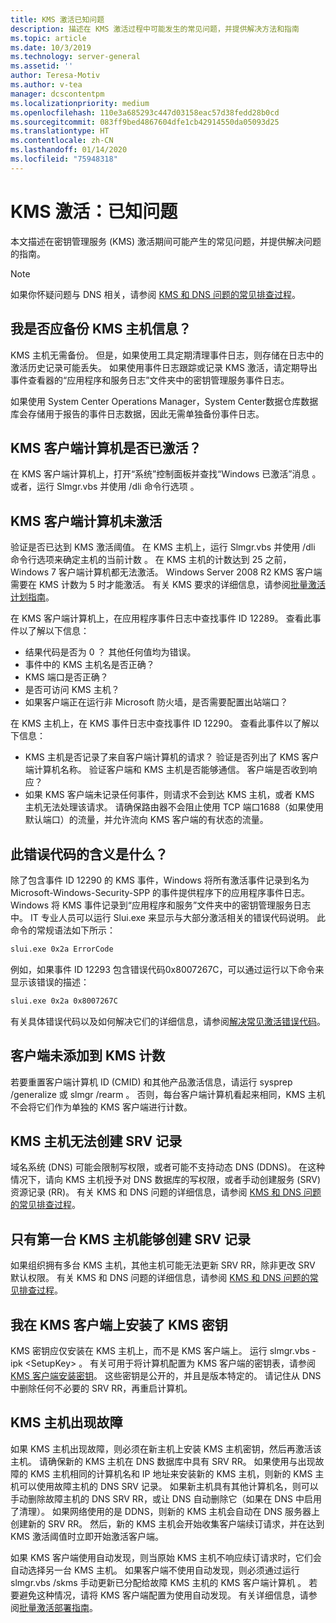 ```yaml
---
title: KMS 激活已知问题
description: 描述在 KMS 激活过程中可能发生的常见问题，并提供解决方法和指南
ms.topic: article
ms.date: 10/3/2019
ms.technology: server-general
ms.assetid: ''
author: Teresa-Motiv
ms.author: v-tea
manager: dcscontentpm
ms.localizationpriority: medium
ms.openlocfilehash: 110e3a685293c447d03158eac57d38fedd28b0cd
ms.sourcegitcommit: 083ff9bed4867604dfe1cb42914550da05093d25
ms.translationtype: HT
ms.contentlocale: zh-CN
ms.lasthandoff: 01/14/2020
ms.locfileid: "75948318"
---
```

# <a name="kms-activation-known-issues"></a>KMS 激活：已知问题

本文描述在密钥管理服务 (KMS) 激活期间可能产生的常见问题，并提供解决问题的指南。

> [!NOTE]
> 如果你怀疑问题与 DNS 相关，请参阅 [KMS 和 DNS 问题的常见排查过程](common-troubleshooting-procedures-kms-dns.md)。

## <a name="should-i-back-up-kms-host-information"></a>我是否应备份 KMS 主机信息？

KMS 主机无需备份。 但是，如果使用工具定期清理事件日志，则存储在日志中的激活历史记录可能丢失。 如果使用事件日志跟踪或记录 KMS 激活，请定期导出事件查看器的“应用程序和服务日志”文件夹中的密钥管理服务事件日志。

如果使用 System Center Operations Manager，System Center数据仓库数据库会存储用于报告的事件日志数据，因此无需单独备份事件日志。

## <a name="is-the-kms-client-computer-activated"></a>KMS 客户端计算机是否已激活？

在 KMS 客户端计算机上，打开“系统”控制面板并查找“Windows 已激活”消息   。 或者，运行 Slmgr.vbs 并使用 /dli 命令行选项  。

## <a name="the-kms-client-computer-does-not-activate"></a>KMS 客户端计算机未激活

验证是否已达到 KMS 激活阈值。 在 KMS 主机上，运行 Slmgr.vbs 并使用 /dli 命令行选项来确定主机的当前计数  。 在 KMS 主机的计数达到 25 之前，Windows 7 客户端计算机都无法激活。 Windows Server 2008 R2 KMS 客户端需要在 KMS 计数为 5 时才能激活。 有关 KMS 要求的详细信息，请参阅[批量激活计划指南](https://go.microsoft.com/fwlink/?linkid=155926)。 

在 KMS 客户端计算机上，在应用程序事件日志中查找事件 ID 12289。 查看此事件以了解以下信息：

- 结果代码是否为 0  ？ 其他任何值均为错误。
- 事件中的 KMS 主机名是否正确？
- KMS 端口是否正确？
- 是否可访问 KMS 主机？
- 如果客户端正在运行非 Microsoft 防火墙，是否需要配置出站端口？

在 KMS 主机上，在 KMS 事件日志中查找事件 ID 12290。 查看此事件以了解以下信息：

- KMS 主机是否记录了来自客户端计算机的请求？ 验证是否列出了 KMS 客户端计算机名称。 验证客户端和 KMS 主机是否能够通信。 客户端是否收到响应？
- 如果 KMS 客户端未记录任何事件，则请求不会到达 KMS 主机，或者 KMS 主机无法处理该请求。 请确保路由器不会阻止使用 TCP 端口1688（如果使用默认端口）的流量，并允许流向 KMS 客户端的有状态的流量。

## <a name="what-does-this-error-code-mean"></a>此错误代码的含义是什么？

除了包含事件 ID 12290 的 KMS 事件，Windows 将所有激活事件记录到名为 Microsoft-Windows-Security-SPP 的事件提供程序下的应用程序事件日志。 Windows 将 KMS 事件记录到“应用程序和服务”文件夹中的密钥管理服务日志中。 IT 专业人员可以运行 Slui.exe 来显示与大部分激活相关的错误代码说明。 此命令的常规语法如下所示：

```cmd
slui.exe 0x2a ErrorCode
```

例如，如果事件 ID 12293 包含错误代码0x8007267C，可以通过运行以下命令来显示该错误的描述：

```cmd
slui.exe 0x2a 0x8007267C
```

有关具体错误代码以及如何解决它们的详细信息，请参阅[解决常见激活错误代码](activation-error-codes.md)。

## <a name="clients-are-not-adding-to-the-kms-count"></a>客户端未添加到 KMS 计数

若要重置客户端计算机 ID (CMID) 和其他产品激活信息，请运行 sysprep /generalize 或 slmgr /rearm   。 否则，每台客户端计算机看起来相同，KMS 主机不会将它们作为单独的 KMS 客户端进行计数。

## <a name="kms-hosts-are-unable-to-create-srv-records"></a>KMS 主机无法创建 SRV 记录

域名系统 (DNS) 可能会限制写权限，或者可能不支持动态 DNS (DDNS)。 在这种情况下，请向 KMS 主机授予对 DNS 数据库的写权限，或者手动创建服务 (SRV) 资源记录 (RR)。 有关 KMS 和 DNS 问题的详细信息，请参阅 [KMS 和 DNS 问题的常见排查过程](common-troubleshooting-procedures-kms-dns.md)。

## <a name="only-the-first-kms-host-is-able-to-create-srv-records"></a>只有第一台 KMS 主机能够创建 SRV 记录

如果组织拥有多台 KMS 主机，其他主机可能无法更新 SRV RR，除非更改 SRV 默认权限。 有关 KMS 和 DNS 问题的详细信息，请参阅 [KMS 和 DNS 问题的常见排查过程](common-troubleshooting-procedures-kms-dns.md)。

## <a name="i-installed-a-kms-key-on-the-kms-client"></a>我在 KMS 客户端上安装了 KMS 密钥

KMS 密钥应仅安装在 KMS 主机上，而不是 KMS 客户端上。 运行 slmgr.vbs -ipk &lt;SetupKey&gt;  。 有关可用于将计算机配置为 KMS 客户端的密钥表，请参阅 [KMS 客户端安装密钥](KMSclientkeys.md)。 这些密钥是公开的，并且是版本特定的。 请记住从 DNS 中删除任何不必要的 SRV RR，再重启计算机。

## <a name="a-kms-host-failed"></a>KMS 主机出现故障

如果 KMS 主机出现故障，则必须在新主机上安装 KMS 主机密钥，然后再激活该主机。 请确保新的 KMS 主机在 DNS 数据库中具有 SRV RR。 如果使用与出现故障的 KMS 主机相同的计算机名和 IP 地址来安装新的 KMS 主机，则新的 KMS 主机可以使用故障主机的 DNS SRV 记录。 如果新主机具有其他计算机名，则可以手动删除故障主机的 DNS SRV RR，或让 DNS 自动删除它（如果在 DNS 中启用了清理）。 如果网络使用的是 DDNS，则新的 KMS 主机会自动在 DNS 服务器上创建新的 SRV RR。 然后，新的 KMS 主机会开始收集客户端续订请求，并在达到 KMS 激活阈值时立即开始激活客户端。

如果 KMS 客户端使用自动发现，则当原始 KMS 主机不响应续订请求时，它们会自动选择另一台 KMS 主机。 如果客户端不使用自动发现，则必须通过运行 slmgr.vbs /skms 手动更新已分配给故障 KMS 主机的 KMS 客户端计算机  。 若要避免这种情况，请将 KMS 客户端配置为使用自动发现。 有关详细信息，请参阅[批量激活部署指南](https://go.microsoft.com/fwlink/?linkid=150083)。
